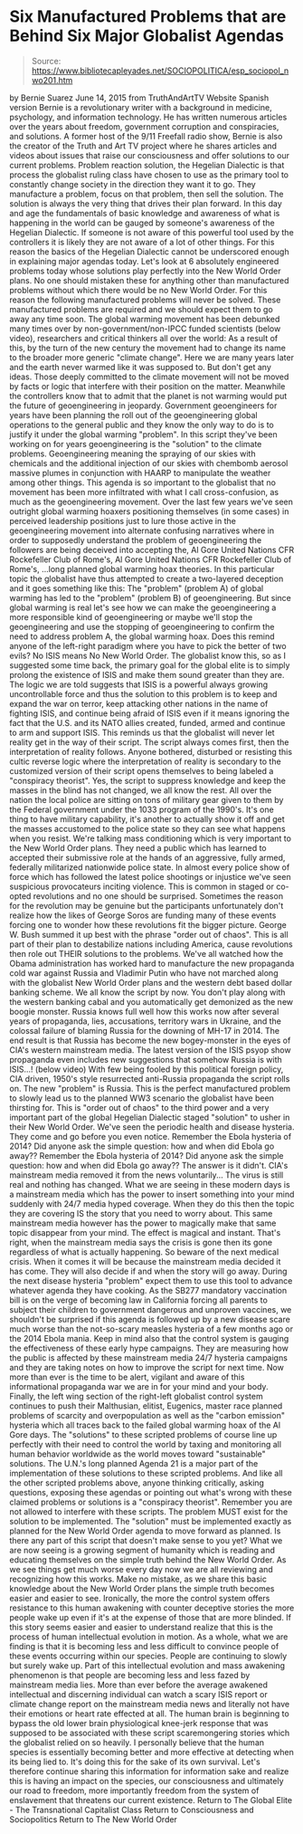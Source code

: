 # Six Manufactured Problems that are Behind Six Major Globalist Agendas

> Source: https://www.bibliotecapleyades.net/SOCIOPOLITICA/esp_sociopol_nwo201.htm

by Bernie Suarez June 14, 2015 from TruthAndArtTV Website
Spanish version
Bernie is a revolutionary writer with a background in medicine, psychology, and information technology.
He has written numerous articles over the years about freedom, government corruption and conspiracies,
and solutions.
A former host of the 9/11 Freefall radio show, Bernie is also the creator of the Truth and Art TV project where he shares articles and videos about issues that raise our consciousness and offer solutions to our current problems.
Problem reaction solution, the Hegelian Dialectic is that process the globalist ruling class have chosen to use as the primary tool to constantly change society in the direction they want it to go.
They manufacture a problem, focus on that problem, then sell the solution. The solution is always the very thing that drives their plan forward.
In this day and age the fundamentals of basic knowledge and awareness of what is happening in the world can be gauged by someone's awareness of the Hegelian Dialectic.
If someone is not aware of this powerful tool used by the controllers it is likely they are not aware of a lot of other things.
For this reason the basics of the Hegelian Dialectic cannot be underscored enough in explaining major agendas today. Let's look at 6 absolutely engineered problems today whose solutions play perfectly into the New World Order plans.
No one should mistaken these for anything other than manufactured problems without which there would be no New World Order. For this reason the following manufactured problems will never be solved.
These manufactured problems are required and we should expect them to go away any time soon.
The global warming movement has been debunked many times over by non-government/non-IPCC funded scientists (below video), researchers and critical thinkers all over the world:
As a result of this, by the turn of the new century the movement had to change its name to the broader more generic "climate change".
Here we are many years later and the earth never warmed like it was supposed to. But don't get any ideas.
Those deeply committed to the climate movement will not be moved by facts or logic that interfere with their position on the matter. Meanwhile the controllers know that to admit that the planet is not warming would put the future of geoengineering in jeopardy.
Government geoengineers for years have been planning the roll out of the geoengineering global operations to the general public and they know the only way to do is to justify it under the global warming "problem".
In this script they've been working on for years geoengineering is the "solution" to the climate problems. Geoengineering meaning the spraying of our skies with chemicals and the additional injection of our skies with chembomb aerosol massive plumes in conjunction with HAARP to manipulate the weather among other things.
This agenda is so important to the globalist that no movement has been more infiltrated with what I call cross-confusion, as much as the geoengineering movement.
Over the last few years we've seen outright global warming hoaxers positioning themselves (in some cases) in perceived leadership positions just to lure those active in the geoengineering movement into alternate confusing narratives where in order to supposedly understand the problem of geoengineering the followers are being deceived into accepting the,
Al Gore United Nations CFR Rockefeller Club of Rome's,
Al Gore
United Nations
CFR
Rockefeller
Club of Rome's,
...long planned global warming hoax theories.
In this particular topic the globalist have thus attempted to create a two-layered deception and it goes something like this:
The "problem" (problem A) of global warming has led to the "problem" (problem B) of geoengineering.
But since global warming is real let's see how we can make the geoengineering a more responsible kind of geoengineering or maybe we'll stop the geoengineering and use the stopping of geoengineering to confirm the need to address problem A, the global warming hoax.
Does this remind anyone of the left-right paradigm where you have to pick the better of two evils?
No ISIS means No New World Order.
The globalist know this, so as I suggested some time back, the primary goal for the global elite is to simply prolong the existence of ISIS and make them sound greater than they are.
The logic we are told suggests that ISIS is a powerful always growing uncontrollable force and thus the solution to this problem is to keep and expand the war on terror, keep attacking other nations in the name of fighting ISIS, and continue being afraid of ISIS even if it means ignoring the fact that the U.S. and its NATO allies created, funded, armed and continue to arm and support ISIS.
This reminds us that the globalist will never let reality get in the way of their script.
The script always comes first, then the interpretation of reality follows. Anyone bothered, disturbed or resisting this cultic reverse logic where the interpretation of reality is secondary to the customized version of their script opens themselves to being labeled a "conspiracy theorist".
Yes, the script to suppress knowledge and keep the masses in the blind has not changed, we all know the rest.
All over the nation the local police are sitting on tons of military gear given to them by the Federal government under the 1033 program of the 1990's.
It's one thing to have military capability, it's another to actually show it off and get the masses accustomed to the police state so they can see what happens when you resist. We're talking mass conditioning which is very important to the New World Order plans.
They need a public which has learned to accepted their submissive role at the hands of an aggressive, fully armed, federally militarized nationwide police state. In almost every police show of force which has followed the latest police shootings or injustice we've seen suspicious provocateurs inciting violence.
This is common in staged or co-opted revolutions and no one should be surprised.
Sometimes the reason for the revolution may be genuine but the participants unfortunately don't realize how the likes of George Soros are funding many of these events forcing one to wonder how these revolutions fit the bigger picture.
George W. Bush summed it up best with the phrase "order out of chaos".
This is all part of their plan to destabilize nations including America, cause revolutions then role out THEIR solutions to the problems.
We've all watched how the Obama administration has worked hard to manufacture the new propaganda cold war against Russia and Vladimir Putin who have not marched along with the globalist New World Order plans and the western debt based dollar banking scheme.
We all know the script by now. You don't play along with the western banking cabal and you automatically get demonized as the new boogie monster.
Russia knows full well how this works now after several years of propaganda, lies, accusations, territory wars in Ukraine, and the colossal failure of blaming Russia for the downing of MH-17 in 2014.
The end result is that Russia has become the new bogey-monster in the eyes of CIA's western mainstream media. The latest version of the ISIS psyop show propaganda even includes new suggestions that somehow Russia is with ISIS...! (below video)
With few being fooled by this political foreign policy, CIA driven, 1950's style resurrected anti-Russia propaganda the script rolls on. The new "problem" is Russia.
This is the perfect manufactured problem to slowly lead us to the planned WW3 scenario the globalist have been thirsting for.
This is "order out of chaos" to the third power and a very important part of the global Hegelian Dialectic staged "solution" to usher in their New World Order.
We've seen the periodic health and disease hysteria.
They come and go before you even notice.
Remember the Ebola hysteria of 2014? Did anyone ask the simple question: how and when did Ebola go away??
Remember the Ebola hysteria of 2014?
Did anyone ask the simple question: how and when did Ebola go away??
The answer is it didn't. CIA's mainstream media removed it from the news voluntarily...
The virus is still real and nothing has changed.
What we are seeing in these modern days is a mainstream media which has the power to insert something into your mind suddenly with 24/7 media hyped coverage.
When they do this then the topic they are covering IS the story that you need to worry about. This same mainstream media however has the power to magically make that same topic disappear from your mind. The effect is magical and instant.
That's right, when the mainstream media says the crisis is gone then its gone regardless of what is actually happening.
So beware of the next medical crisis. When it comes it will be because the mainstream media decided it has come. They will also decide if and when the story will go away. During the next disease hysteria "problem" expect them to use this tool to advance whatever agenda they have cooking.
As the SB277 mandatory vaccination bill is on the verge of becoming law in California forcing all parents to subject their children to government dangerous and unproven vaccines, we shouldn't be surprised if this agenda is followed up by a new disease scare much worse than the not-so-scary measles hysteria of a few months ago or the 2014 Ebola mania.
Keep in mind also that the control system is gauging the effectiveness of these early hype campaigns.
They are measuring how the public is affected by these mainstream media 24/7 hysteria campaigns and they are taking notes on how to improve the script for next time.
Now more than ever is the time to be alert, vigilant and aware of this informational propaganda war we are in for your mind and your body.
Finally, the left wing section of the right-left globalist control system continues to push their Malthusian, elitist, Eugenics, master race planned problems of scarcity and overpopulation as well as the "carbon emission" hysteria which all traces back to the failed global warming hoax of the Al Gore days.
The "solutions" to these scripted problems of course line up perfectly with their need to control the world by taxing and monitoring all human behavior worldwide as the world moves toward "sustainable" solutions.
The U.N.'s long planned Agenda 21 is a major part of the implementation of these solutions to these scripted problems.
And like all the other scripted problems above, anyone thinking critically, asking questions, exposing these agendas or pointing out what's wrong with these claimed problems or solutions is a "conspiracy theorist".
Remember you are not allowed to interfere with these scripts. The problem MUST exist for the solution to be implemented. The "solution" must be implemented exactly as planned for the New World Order agenda to move forward as planned.
Is there any part of this script that doesn't make sense to you yet?
What we are now seeing is a growing segment of humanity which is reading and educating themselves on the simple truth behind the New World Order.
As we see things get much worse every day now we are all reviewing and recognizing how this works. Make no mistake, as we share this basic knowledge about the New World Order plans the simple truth becomes easier and easier to see.
Ironically, the more the control system offers resistance to this human awakening with counter deceptive stories the more people wake up even if it's at the expense of those that are more blinded.
If this story seems easier and easier to understand realize that this is the process of human intellectual evolution in motion.
As a whole, what we are finding is that it is becoming less and less difficult to convince people of these events occurring within our species. People are continuing to slowly but surely wake up. Part of this intellectual evolution and mass awakening phenomenon is that people are becoming less and less fazed by mainstream media lies.
More than ever before the average awakened intellectual and discerning individual can watch a scary ISIS report or climate change report on the mainstream media news and literally not have their emotions or heart rate effected at all.
The human brain is beginning to bypass the old lower brain physiological knee-jerk response that was supposed to be associated with these script scaremongering stories which the globalist relied on so heavily.
I personally believe that the human species is essentially becoming better and more effective at detecting when its being lied to.
It's doing this for the sake of its own survival.
Let's therefore continue sharing this information for information sake and realize this is having an impact on the species, our consciousness and ultimately our road to freedom, more importantly freedom from the system of enslavement that threatens our current existence.
Return to The Global Elite - The Transnational Capitalist Class
Return to Consciousness and Sociopolitics
Return to The New World Order

